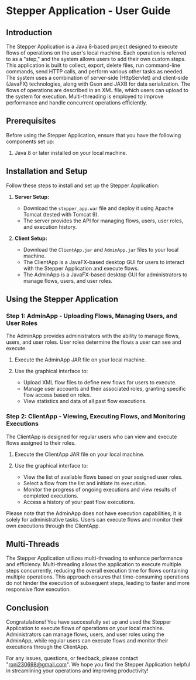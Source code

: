 # Stepper Application - User Guide

## Introduction
The Stepper Application is a Java 8-based project designed to execute flows of operations on the user's local machine. Each operation is referred to as a "step," and the system allows users to add their own custom steps. This application is built to collect, export, delete files, run command-line commands, send HTTP calls, and perform various other tasks as needed. The system uses a combination of server-side (HttpServlet) and client-side (JavaFX) technologies, along with Gson and JAXB for data serialization. The flows of operations are described in an XML file, which users can upload to the system for execution. Multi-threading is employed to improve performance and handle concurrent operations efficiently.

## Prerequisites
Before using the Stepper Application, ensure that you have the following components set up:

1. Java 8 or later installed on your local machine.

## Installation and Setup
Follow these steps to install and set up the Stepper Application:

1. **Server Setup:**
   - Download the `stepper_app.war` file and deploy it using Apache Tomcat (tested with Tomcat 9).
   - The server provides the API for managing flows, users, user roles, and execution history.

2. **Client Setup:**
   - Download the `ClientApp.jar` and `AdminApp.jar` files to your local machine.
   - The ClientApp is a JavaFX-based desktop GUI for users to interact with the Stepper Application and execute flows.
   - The AdminApp is a JavaFX-based desktop GUI for administrators to manage flows, users, and user roles.

## Using the Stepper Application

### Step 1: AdminApp - Uploading Flows, Managing Users, and User Roles
The AdminApp provides administrators with the ability to manage flows, users, and user roles. User roles determine the flows a user can see and execute.

1. Execute the AdminApp JAR file on your local machine.

2. Use the graphical interface to:
   - Upload XML flow files to define new flows for users to execute.
   - Manage user accounts and their associated roles, granting specific flow access based on roles.
   - View statistics and data of all past flow executions.

### Step 2: ClientApp - Viewing, Executing Flows, and Monitoring Executions
The ClientApp is designed for regular users who can view and execute flows assigned to their roles.

1. Execute the ClientApp JAR file on your local machine.

2. Use the graphical interface to:
   - View the list of available flows based on your assigned user roles.
   - Select a flow from the list and initiate its execution.
   - Monitor the progress of ongoing executions and view results of completed executions.
   - Access a history of your past flow executions.

Please note that the AdminApp does not have execution capabilities; it is solely for administrative tasks. Users can execute flows and monitor their own executions through the ClientApp.

## Multi-Threads
The Stepper Application utilizes multi-threading to enhance performance and efficiency. Multi-threading allows the application to execute multiple steps concurrently, reducing the overall execution time for flows containing multiple operations. This approach ensures that time-consuming operations do not hinder the execution of subsequent steps, leading to faster and more responsive flow execution.

## Conclusion
Congratulations! You have successfully set up and used the Stepper Application to execute flows of operations on your local machine. Administrators can manage flows, users, and user roles using the AdminApp, while regular users can execute flows and monitor their executions through the ClientApp.

For any issues, questions, or feedback, please contact "roni230698@gmail.com". We hope you find the Stepper Application helpful in streamlining your operations and improving productivity!
